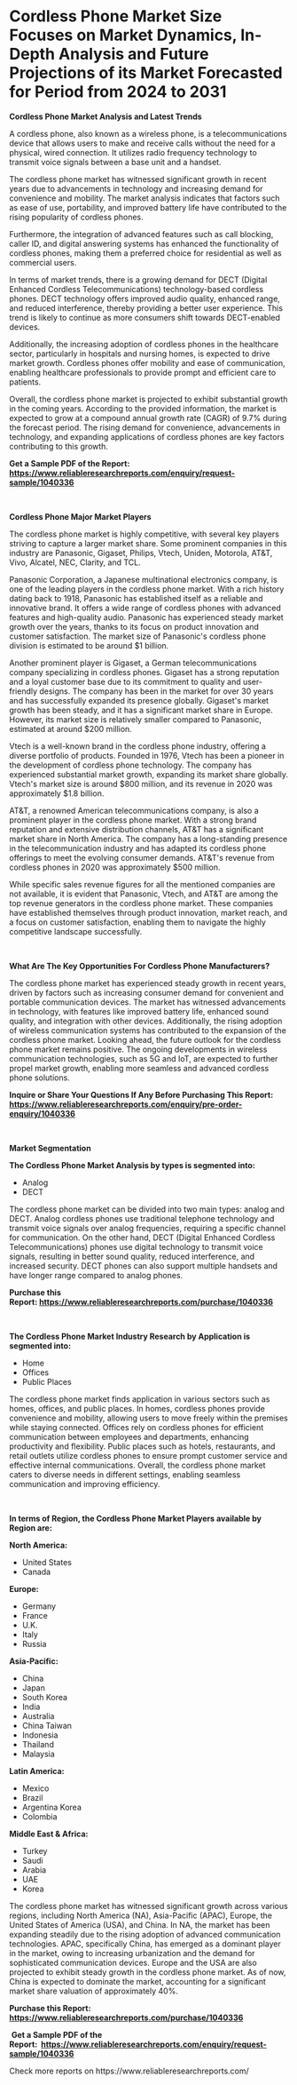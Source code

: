 <p><h1>Cordless Phone Market Size Focuses on Market Dynamics, In-Depth Analysis and Future Projections of its Market Forecasted for Period from 2024 to 2031</h1></p><p><strong>Cordless Phone Market Analysis and Latest Trends</strong></p>
<p><p>A cordless phone, also known as a wireless phone, is a telecommunications device that allows users to make and receive calls without the need for a physical, wired connection. It utilizes radio frequency technology to transmit voice signals between a base unit and a handset.</p><p>The cordless phone market has witnessed significant growth in recent years due to advancements in technology and increasing demand for convenience and mobility. The market analysis indicates that factors such as ease of use, portability, and improved battery life have contributed to the rising popularity of cordless phones.</p><p>Furthermore, the integration of advanced features such as call blocking, caller ID, and digital answering systems has enhanced the functionality of cordless phones, making them a preferred choice for residential as well as commercial users.</p><p>In terms of market trends, there is a growing demand for DECT (Digital Enhanced Cordless Telecommunications) technology-based cordless phones. DECT technology offers improved audio quality, enhanced range, and reduced interference, thereby providing a better user experience. This trend is likely to continue as more consumers shift towards DECT-enabled devices.</p><p>Additionally, the increasing adoption of cordless phones in the healthcare sector, particularly in hospitals and nursing homes, is expected to drive market growth. Cordless phones offer mobility and ease of communication, enabling healthcare professionals to provide prompt and efficient care to patients.</p><p>Overall, the cordless phone market is projected to exhibit substantial growth in the coming years. According to the provided information, the market is expected to grow at a compound annual growth rate (CAGR) of 9.7% during the forecast period. The rising demand for convenience, advancements in technology, and expanding applications of cordless phones are key factors contributing to this growth.</p></p>
<p><strong>Get a Sample PDF of the Report:&nbsp; <a href="https://www.reliableresearchreports.com/enquiry/request-sample/1040336">https://www.reliableresearchreports.com/enquiry/request-sample/1040336</a></strong></p>
<p>&nbsp;</p>
<p><strong>Cordless Phone Major Market Players</strong></p>
<p><p>The cordless phone market is highly competitive, with several key players striving to capture a larger market share. Some prominent companies in this industry are Panasonic, Gigaset, Philips, Vtech, Uniden, Motorola, AT&T, Vivo, Alcatel, NEC, Clarity, and TCL. </p><p>Panasonic Corporation, a Japanese multinational electronics company, is one of the leading players in the cordless phone market. With a rich history dating back to 1918, Panasonic has established itself as a reliable and innovative brand. It offers a wide range of cordless phones with advanced features and high-quality audio. Panasonic has experienced steady market growth over the years, thanks to its focus on product innovation and customer satisfaction. The market size of Panasonic's cordless phone division is estimated to be around $1 billion.</p><p>Another prominent player is Gigaset, a German telecommunications company specializing in cordless phones. Gigaset has a strong reputation and a loyal customer base due to its commitment to quality and user-friendly designs. The company has been in the market for over 30 years and has successfully expanded its presence globally. Gigaset's market growth has been steady, and it has a significant market share in Europe. However, its market size is relatively smaller compared to Panasonic, estimated at around $200 million.</p><p>Vtech is a well-known brand in the cordless phone industry, offering a diverse portfolio of products. Founded in 1976, Vtech has been a pioneer in the development of cordless phone technology. The company has experienced substantial market growth, expanding its market share globally. Vtech's market size is around $800 million, and its revenue in 2020 was approximately $1.8 billion.</p><p>AT&T, a renowned American telecommunications company, is also a prominent player in the cordless phone market. With a strong brand reputation and extensive distribution channels, AT&T has a significant market share in North America. The company has a long-standing presence in the telecommunication industry and has adapted its cordless phone offerings to meet the evolving consumer demands. AT&T's revenue from cordless phones in 2020 was approximately $500 million.</p><p>While specific sales revenue figures for all the mentioned companies are not available, it is evident that Panasonic, Vtech, and AT&T are among the top revenue generators in the cordless phone market. These companies have established themselves through product innovation, market reach, and a focus on customer satisfaction, enabling them to navigate the highly competitive landscape successfully.</p></p>
<p>&nbsp;</p>
<p><strong>What Are The Key Opportunities For Cordless Phone Manufacturers?</strong></p>
<p><p>The cordless phone market has experienced steady growth in recent years, driven by factors such as increasing consumer demand for convenient and portable communication devices. The market has witnessed advancements in technology, with features like improved battery life, enhanced sound quality, and integration with other devices. Additionally, the rising adoption of wireless communication systems has contributed to the expansion of the cordless phone market. Looking ahead, the future outlook for the cordless phone market remains positive. The ongoing developments in wireless communication technologies, such as 5G and IoT, are expected to further propel market growth, enabling more seamless and advanced cordless phone solutions.</p></p>
<p><strong>Inquire or Share Your Questions If Any Before Purchasing This Report: <a href="https://www.reliableresearchreports.com/enquiry/pre-order-enquiry/1040336">https://www.reliableresearchreports.com/enquiry/pre-order-enquiry/1040336</a></strong></p>
<p>&nbsp;</p>
<p><strong>Market Segmentation</strong></p>
<p><strong>The Cordless Phone Market Analysis by types is segmented into:</strong></p>
<p><ul><li>Analog</li><li>DECT</li></ul></p>
<p><p>The cordless phone market can be divided into two main types: analog and DECT. Analog cordless phones use traditional telephone technology and transmit voice signals over analog frequencies, requiring a specific channel for communication. On the other hand, DECT (Digital Enhanced Cordless Telecommunications) phones use digital technology to transmit voice signals, resulting in better sound quality, reduced interference, and increased security. DECT phones can also support multiple handsets and have longer range compared to analog phones.</p></p>
<p><strong>Purchase this Report:&nbsp;<a href="https://www.reliableresearchreports.com/purchase/1040336">https://www.reliableresearchreports.com/purchase/1040336</a></strong></p>
<p>&nbsp;</p>
<p><strong>The Cordless Phone Market Industry Research by Application is segmented into:</strong></p>
<p><ul><li>Home</li><li>Offices</li><li>Public Places</li></ul></p>
<p><p>The cordless phone market finds application in various sectors such as homes, offices, and public places. In homes, cordless phones provide convenience and mobility, allowing users to move freely within the premises while staying connected. Offices rely on cordless phones for efficient communication between employees and departments, enhancing productivity and flexibility. Public places such as hotels, restaurants, and retail outlets utilize cordless phones to ensure prompt customer service and effective internal communications. Overall, the cordless phone market caters to diverse needs in different settings, enabling seamless communication and improving efficiency.</p></p>
<p>&nbsp;</p>
<p><strong>In terms of Region, the Cordless Phone Market Players available by Region are:</strong></p>
<p>
    <p> <strong> North America: </strong>
        <ul>
            <li>United States</li>
            <li>Canada</li>
        </ul>
        </p> 
    <p> <strong> Europe: </strong>
        <ul>
            <li>Germany</li>
            <li>France</li>
            <li>U.K.</li>
            <li>Italy</li>
            <li>Russia</li>
        </ul>
        </p> 
    <p> <strong> Asia-Pacific: </strong>
        <ul>
            <li>China</li>
            <li>Japan</li>
            <li>South Korea</li>
            <li>India</li>
            <li>Australia</li>
            <li>China Taiwan</li>
            <li>Indonesia</li>
            <li>Thailand</li>
            <li>Malaysia</li>
        </ul>
        </p> 
    <p> <strong> Latin America: </strong>
        <ul>
            <li>Mexico</li>
            <li>Brazil</li>
            <li>Argentina Korea</li>
            <li>Colombia</li>
        </ul>
        </p> 
    <p> <strong> Middle East & Africa: </strong>
        <ul>
            <li>Turkey</li>
            <li>Saudi</li>
            <li>Arabia</li>
            <li>UAE</li>
            <li>Korea</li>
        </ul>
    </p>
    </p>
<p><p>The cordless phone market has witnessed significant growth across various regions, including North America (NA), Asia-Pacific (APAC), Europe, the United States of America (USA), and China. In NA, the market has been expanding steadily due to the rising adoption of advanced communication technologies. APAC, specifically China, has emerged as a dominant player in the market, owing to increasing urbanization and the demand for sophisticated communication devices. Europe and the USA are also projected to exhibit steady growth in the cordless phone market. As of now, China is expected to dominate the market, accounting for a significant market share valuation of approximately 40%.</p></p>
<p><strong>Purchase this Report: <a href="https://www.reliableresearchreports.com/purchase/1040336">https://www.reliableresearchreports.com/purchase/1040336</a></strong></p>
<p>&nbsp;<strong>Get a Sample PDF of the Report:&nbsp;&nbsp;<a href="https://www.reliableresearchreports.com/enquiry/request-sample/1040336">https://www.reliableresearchreports.com/enquiry/request-sample/1040336</a></strong></p>
<p><strong></strong></p>
<p>Check more reports on https://www.reliableresearchreports.com/</p>